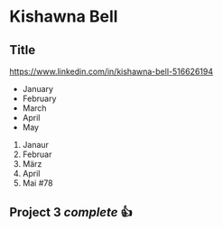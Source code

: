 # Kishawna Bell
## Title
https://www.linkedin.com/in/kishawna-bell-516626194
* January 
* February 
* March
* April
* May
1. Janaur
2. Februar
3. März
4. April
5. Mai
#78
## Project 3 *complete* :+1:
